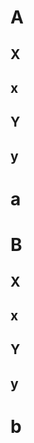 <!-- Generated by documentation.js. Update this documentation by updating the source code. -->

# A

## X

## x

## Y

## y

# a

# B

## X

## x

## Y

## y

# b
